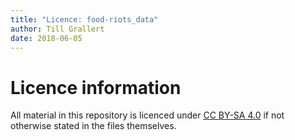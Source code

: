 ```yaml
---
title: "Licence: food-riots_data"
author: Till Grallert
date: 2018-06-05
---
```


# Licence information

All material in this repository is licenced under [CC BY-SA 4.0](http://creativecommons.org/licenses/by-sa/4.0/) if not otherwise stated in the files themselves.
